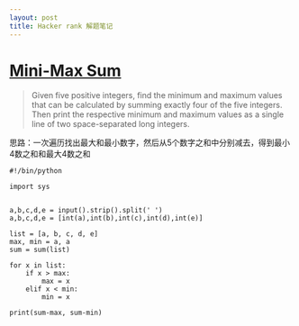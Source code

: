 ```yaml
---
layout: post
title: Hacker rank 解题笔记
---
```


# [Mini-Max Sum](https://www.hackerrank.com/challenges/mini-max-sum)

> Given five positive integers, find the minimum and maximum values that can be calculated by summing exactly four of the five integers. Then print the respective minimum and maximum values as a single line of two space-separated long integers.

思路：一次遍历找出最大和最小数字，然后从5个数字之和中分别减去，得到最小4数之和和最大4数之和

```
#!/bin/python

import sys


a,b,c,d,e = input().strip().split(' ')
a,b,c,d,e = [int(a),int(b),int(c),int(d),int(e)]

list = [a, b, c, d, e]
max, min = a, a
sum = sum(list)

for x in list:
    if x > max:
        max = x
    elif x < min:
        min = x

print(sum-max, sum-min)

```